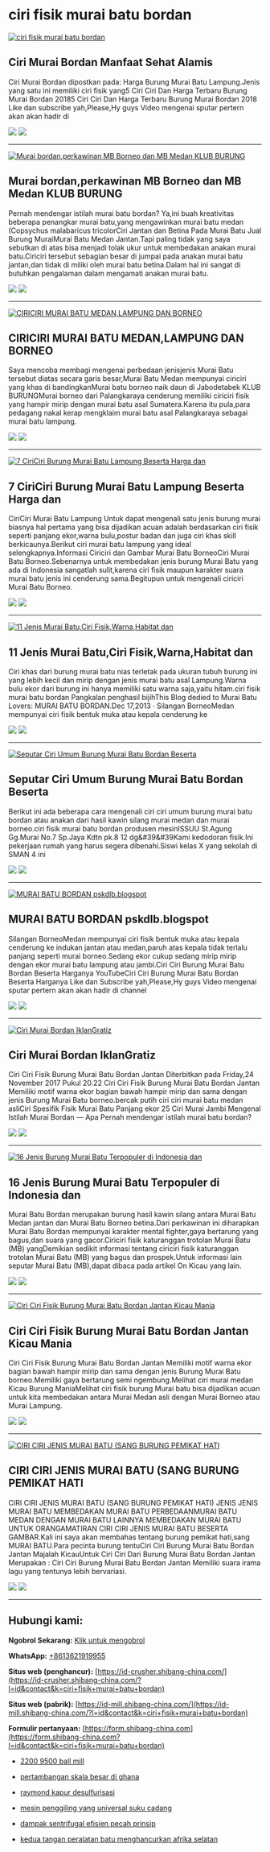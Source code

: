 # ciri fisik murai batu bordan

<a href="https://swt.shibang-china.com/?l=id&img&k=ciri+fisik+murai+batu+bordan" target="_blank">![ciri fisik murai batu bordan](http://static.shibang-china.com/all-800x300/1442.jpg)</a>

## Ciri Murai Bordan Manfaat Sehat Alamis
Ciri Murai Bordan dipostkan pada: Harga Burung Murai Batu Lampung.Jenis yang satu ini memiliki ciri fisik yang5 Ciri Ciri Dan Harga Terbaru Burung Murai Bordan 20185 Ciri Ciri Dan Harga Terbaru Burung Murai Bordan 2018 Like dan subscribe yah,Please,Hy guys Video mengenai sputar pertern akan akan hadir di


<a href="https://whatsapp.shibangsoft.com/WhatsApp.php" target="_blank" title="WhatsApp">![](http://static.shibang-china.com/icon/whatsapp.png)</a> <a href="https://swt.shibang-china.com/?l=id&icon&k=ciri+fisik+murai+batu+bordan" target="_blank">![](http://static.shibang-china.com/icon/chat-id.png)</a>

---

<a href="https://swt.shibang-china.com/?l=id&img&k=ciri+fisik+murai+batu+bordan" target="_blank">![Murai bordan,perkawinan MB Borneo dan MB Medan KLUB BURUNG](http://static.shibang-china.com/all-800x300/160.jpg)</a>

## Murai bordan,perkawinan MB Borneo dan MB Medan KLUB BURUNG
Pernah mendengar istilah murai batu bordan? Ya,ini buah kreativitas beberapa penangkar murai batu,yang mengawinkan murai batu medan (Copsychus malabaricus tricolorCiri Jantan dan Betina Pada Murai Batu Jual Burung MuraiMurai Batu Medan Jantan.Tapi paling tidak yang saya sebutkan di atas bisa menjadi tolak ukur untuk membedakan anakan murai batu.Ciriciri tersebut sebagian besar di jumpai pada anakan murai batu jantan,dan tidak di miliki oleh murai batu betina.Dalam hal ini sangat di butuhkan pengalaman dalam mengamati anakan murai batu.


<a href="https://whatsapp.shibangsoft.com/WhatsApp.php" target="_blank" title="WhatsApp">![](http://static.shibang-china.com/icon/whatsapp.png)</a> <a href="https://swt.shibang-china.com/?l=id&icon&k=ciri+fisik+murai+batu+bordan" target="_blank">![](http://static.shibang-china.com/icon/chat-id.png)</a>

---

<a href="https://swt.shibang-china.com/?l=id&img&k=ciri+fisik+murai+batu+bordan" target="_blank">![CIRICIRI MURAI BATU MEDAN,LAMPUNG DAN BORNEO](http://static.shibang-china.com/all-800x300/741.jpg)</a>

## CIRICIRI MURAI BATU MEDAN,LAMPUNG DAN BORNEO
Saya mencoba membagi mengenai perbedaan jenisjenis Murai Batu tersebut diatas secara garis besar,Murai Batu Medan mempunyai ciriciri yang khas di bandingkanMurai batu borneo naik daun di Jabodetabek KLUB BURUNGMurai borneo dari Palangkaraya cenderung memiliki ciriciri fisik yang hampir mirip dengan murai batu asal Sumatera.Karena itu pula,para pedagang nakal kerap mengklaim murai batu asal Palangkaraya sebagai murai batu lampung.


<a href="https://whatsapp.shibangsoft.com/WhatsApp.php" target="_blank" title="WhatsApp">![](http://static.shibang-china.com/icon/whatsapp.png)</a> <a href="https://swt.shibang-china.com/?l=id&icon&k=ciri+fisik+murai+batu+bordan" target="_blank">![](http://static.shibang-china.com/icon/chat-id.png)</a>

---

<a href="https://swt.shibang-china.com/?l=id&img&k=ciri+fisik+murai+batu+bordan" target="_blank">![7 CiriCiri Burung Murai Batu Lampung Beserta Harga dan](http://static.shibang-china.com/all-800x300/342.jpg)</a>

## 7 CiriCiri Burung Murai Batu Lampung Beserta Harga dan
CiriCiri Murai Batu Lampung Untuk dapat mengenali satu jenis burung murai biasnya hal pertama yang bisa dijadikan acuan adalah berdasarkan ciri fisik seperti panjang ekor,warna bulu,postur badan dan juga ciri khas skill berkicaunya.Berikut ciri murai batu lampung yang ideal selengkapnya.Informasi Ciriciri dan Gambar Murai Batu BorneoCiri Murai Batu Borneo.Sebenarnya untuk membedakan jenis burung Murai Batu yang ada di Indonesia sangatlah sulit,karena ciri fisik maupun karakter suara murai batu jenis ini cenderung sama.Begitupun untuk mengenali ciriciri Murai Batu Borneo.


<a href="https://whatsapp.shibangsoft.com/WhatsApp.php" target="_blank" title="WhatsApp">![](http://static.shibang-china.com/icon/whatsapp.png)</a> <a href="https://swt.shibang-china.com/?l=id&icon&k=ciri+fisik+murai+batu+bordan" target="_blank">![](http://static.shibang-china.com/icon/chat-id.png)</a>

---

<a href="https://swt.shibang-china.com/?l=id&img&k=ciri+fisik+murai+batu+bordan" target="_blank">![11 Jenis Murai Batu,Ciri Fisik,Warna,Habitat dan](http://static.shibang-china.com/all-800x300/1170.jpg)</a>

## 11 Jenis Murai Batu,Ciri Fisik,Warna,Habitat dan
Ciri khas dari burung murai batu nias terletak pada ukuran tubuh burung ini yang lebih kecil dan mirip dengan jenis murai batu asal Lampung.Warna bulu ekor dari burung ini hanya memiliki satu warna saja,yaitu hitam.ciri fisik murai batu bordan Pangkalan penghasil bijihThis Blog dedied to Murai Batu Lovers: MURAI BATU BORDAN.Dec 17,2013 · Silangan BorneoMedan mempunyai ciri fisik bentuk muka atau kepala cenderung ke


<a href="https://whatsapp.shibangsoft.com/WhatsApp.php" target="_blank" title="WhatsApp">![](http://static.shibang-china.com/icon/whatsapp.png)</a> <a href="https://swt.shibang-china.com/?l=id&icon&k=ciri+fisik+murai+batu+bordan" target="_blank">![](http://static.shibang-china.com/icon/chat-id.png)</a>

---

<a href="https://swt.shibang-china.com/?l=id&img&k=ciri+fisik+murai+batu+bordan" target="_blank">![Seputar Ciri Umum Burung Murai Batu Bordan Beserta](http://static.shibang-china.com/all-800x300/1424.jpg)</a>

## Seputar Ciri Umum Burung Murai Batu Bordan Beserta
Berikut ini ada beberapa cara mengenali ciri ciri umum burung murai batu bordan atau anakan dari hasil kawin silang murai medan dan murai borneo.ciri fisik murai batu bordan produsen mesinISSUU St.Agung Gg.Murai No.7 Sp.Jaya Kdtn pk.8 12 dg&#39&#39Kami kedodoran fisik.Ini pekerjaan rumah yang harus segera dibenahi.Siswi kelas X yang sekolah di SMAN 4 ini


<a href="https://whatsapp.shibangsoft.com/WhatsApp.php" target="_blank" title="WhatsApp">![](http://static.shibang-china.com/icon/whatsapp.png)</a> <a href="https://swt.shibang-china.com/?l=id&icon&k=ciri+fisik+murai+batu+bordan" target="_blank">![](http://static.shibang-china.com/icon/chat-id.png)</a>

---

<a href="https://swt.shibang-china.com/?l=id&img&k=ciri+fisik+murai+batu+bordan" target="_blank">![MURAI BATU BORDAN pskdlb.blogspot](http://static.shibang-china.com/all-800x300/753.jpg)</a>

## MURAI BATU BORDAN pskdlb.blogspot
Silangan BorneoMedan mempunyai ciri fisik bentuk muka atau kepala cenderung ke indukan jantan atau medan,paruh atas kepala tidak terlalu panjang seperti murai borneo.Sedang ekor cukup sedang mirip mirip dengan ekor murai batu lampung atau jambi.Ciri Ciri Burung Murai Batu Bordan Beserta Harganya YouTubeCiri Ciri Burung Murai Batu Bordan Beserta Harganya Like dan Subscribe yah,Please,Hy guys Video mengenai sputar pertern akan akan hadir di channel


<a href="https://whatsapp.shibangsoft.com/WhatsApp.php" target="_blank" title="WhatsApp">![](http://static.shibang-china.com/icon/whatsapp.png)</a> <a href="https://swt.shibang-china.com/?l=id&icon&k=ciri+fisik+murai+batu+bordan" target="_blank">![](http://static.shibang-china.com/icon/chat-id.png)</a>

---

<a href="https://swt.shibang-china.com/?l=id&img&k=ciri+fisik+murai+batu+bordan" target="_blank">![Ciri Murai Bordan IklanGratiz](http://static.shibang-china.com/all-800x300/1198.jpg)</a>

## Ciri Murai Bordan IklanGratiz
Ciri Ciri Fisik Burung Murai Batu Bordan Jantan Diterbitkan pada Friday,24 November 2017 Pukul 20.22 Ciri Ciri Fisik Burung Murai Batu Bordan Jantan Memiliki motif warna ekor bagian bawah hampir mirip dan sama dengan jenis Burung Murai Batu borneo.bercak putih ciri ciri murai batu medan asliCiri Spesifik Fisik Murai Batu Panjang ekor 25 Ciri Murai Jambi Mengenal Istilah Murai Bordan — Apa Pernah mendengar istilah murai batu bordan?


<a href="https://whatsapp.shibangsoft.com/WhatsApp.php" target="_blank" title="WhatsApp">![](http://static.shibang-china.com/icon/whatsapp.png)</a> <a href="https://swt.shibang-china.com/?l=id&icon&k=ciri+fisik+murai+batu+bordan" target="_blank">![](http://static.shibang-china.com/icon/chat-id.png)</a>

---

<a href="https://swt.shibang-china.com/?l=id&img&k=ciri+fisik+murai+batu+bordan" target="_blank">![16 Jenis Burung Murai Batu Terpopuler di Indonesia dan](http://static.shibang-china.com/all-800x300/1207.jpg)</a>

## 16 Jenis Burung Murai Batu Terpopuler di Indonesia dan
Murai Batu Bordan merupakan burung hasil kawin silang antara Murai Batu Medan jantan dan Murai Batu Borneo betina.Dari perkawinan ini diharapkan Murai Batu Bordan mempunyai karakter mental fighter,gaya bertarung yang bagus,dan suara yang gacor.Ciriciri fisik katuranggan trotolan Murai Batu (MB) yangDemikian sedikit informasi tentang ciriciri fisik katuranggan trotolan Murai Batu (MB) yang bagus dan prospek.Untuk informasi lain seputar Murai Batu (MB),dapat dibaca pada artikel On Kicau yang lain.


<a href="https://whatsapp.shibangsoft.com/WhatsApp.php" target="_blank" title="WhatsApp">![](http://static.shibang-china.com/icon/whatsapp.png)</a> <a href="https://swt.shibang-china.com/?l=id&icon&k=ciri+fisik+murai+batu+bordan" target="_blank">![](http://static.shibang-china.com/icon/chat-id.png)</a>

---

<a href="https://swt.shibang-china.com/?l=id&img&k=ciri+fisik+murai+batu+bordan" target="_blank">![Ciri Ciri Fisik Burung Murai Batu Bordan Jantan Kicau Mania](http://static.shibang-china.com/all-800x300/784.jpg)</a>

## Ciri Ciri Fisik Burung Murai Batu Bordan Jantan Kicau Mania
Ciri Ciri Fisik Burung Murai Batu Bordan Jantan Memiliki motif warna ekor bagian bawah hampir mirip dan sama dengan jenis Burung Murai Batu borneo.Memiliki gaya bertarung semi ngembung.Melihat ciri murai medan Kicau Burung ManiaMelihat ciri fisik burung Murai batu bisa dijadikan acuan untuk kita membedakan antara Murai Medan asli dengan Murai Borneo atau Murai Lampung.


<a href="https://whatsapp.shibangsoft.com/WhatsApp.php" target="_blank" title="WhatsApp">![](http://static.shibang-china.com/icon/whatsapp.png)</a> <a href="https://swt.shibang-china.com/?l=id&icon&k=ciri+fisik+murai+batu+bordan" target="_blank">![](http://static.shibang-china.com/icon/chat-id.png)</a>

---

<a href="https://swt.shibang-china.com/?l=id&img&k=ciri+fisik+murai+batu+bordan" target="_blank">![CIRI CIRI JENIS MURAI BATU (SANG BURUNG PEMIKAT HATI](http://static.shibang-china.com/all-800x300/129.jpg)</a>

## CIRI CIRI JENIS MURAI BATU (SANG BURUNG PEMIKAT HATI
CIRI CIRI JENIS MURAI BATU (SANG BURUNG PEMIKAT HATI) JENIS JENIS MURAI BATU MEMBEDAKAN MURAI BATU PERBEDAANMURAI BATU MEDAN DENGAN MURAI BATU LAINNYA MEMBEDAKAN MURAI BATU UNTUK ORANGAMATIRAN CIRI CIRI JENIS MURAI BATU BESERTA GAMBAR.Kali ini saya akan membahas tentang burung pemikat hati,sang MURAI BATU.Para pecinta burung tentuCiri Ciri Burung Murai Batu Bordan Jantan Majalah KicauUntuk Ciri Ciri Dari Burung Murai Batu Bordan Jantan Merupakan : Ciri Ciri Burung Murai Batu Bordan Jantan Memiliki suara irama lagu yang tentunya lebih bervariasi.


<a href="https://whatsapp.shibangsoft.com/WhatsApp.php" target="_blank" title="WhatsApp">![](http://static.shibang-china.com/icon/whatsapp.png)</a> <a href="https://swt.shibang-china.com/?l=id&icon&k=ciri+fisik+murai+batu+bordan" target="_blank">![](http://static.shibang-china.com/icon/chat-id.png)</a>

---
## Hubungi kami:

**Ngobrol Sekarang:** [Klik untuk mengobrol](https://swt.shibang-china.com?l=id&contact&k=ciri+fisik+murai+batu+bordan)

**WhatsApp:**  [+8613621919955](https://whatsapp.shibangsoft.com/WhatsApp.php)

**Situs web (penghancur):** [https://id-crusher.shibang-china.com/](https://id-crusher.shibang-china.com/?l=id&contact&k=ciri+fisik+murai+batu+bordan)

**Situs web (pabrik):** [https://id-mill.shibang-china.com/](https://id-mill.shibang-china.com/?l=id&contact&k=ciri+fisik+murai+batu+bordan)

**Formulir pertanyaan:** [https://form.shibang-china.com](https://form.shibang-china.com?l=id&contact&k=ciri+fisik+murai+batu+bordan)

* [2200 9500 ball mill](../32/2200%209500%20ball%20mill.md)

* [pertambangan skala besar di ghana](../35/pertambangan%20skala%20besar%20di%20ghana.md)

* [raymond kapur desulfurisasi](../39/raymond%20kapur%20desulfurisasi.md)

* [mesin penggiling yang universal suku cadang](../34/mesin%20penggiling%20yang%20universal%20suku%20cadang.md)

* [dampak sentrifugal efisien pecah prinsip](../34/dampak%20sentrifugal%20efisien%20pecah%20prinsip.md)

* [kedua tangan peralatan batu menghancurkan afrika selatan](../39/kedua%20tangan%20peralatan%20batu%20menghancurkan%20afrika%20selatan.md)